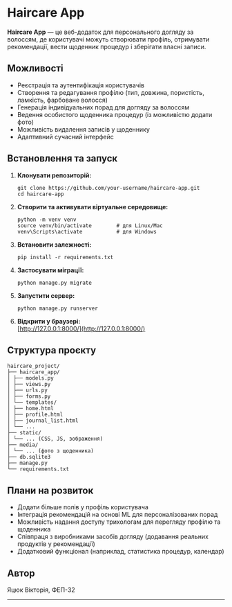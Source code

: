 # Haircare App

**Haircare App** — це веб-додаток для персонального догляду за волоссям, де користувачі можуть створювати профіль, отримувати рекомендації, вести щоденник процедур і зберігати власні записи.

## Можливості

- Реєстрація та аутентифікація користувачів
- Створення та редагування профілю (тип, довжина, пористість, ламкість, фарбоване волосся)
- Генерація індивідуальних порад для догляду за волоссям
- Ведення особистого щоденника процедур (із можливістю додати фото)
- Можливість видалення записів у щоденнику
- Адаптивний сучасний інтерфейс

## Встановлення та запуск

1. **Клонувати репозиторій:**
    ```
    git clone https://github.com/your-username/haircare-app.git
    cd haircare-app
    ```

2. **Створити та активувати віртуальне середовище:**
    ```
    python -m venv venv
    source venv/bin/activate        # для Linux/Mac
    venv\Scripts\activate           # для Windows
    ```

3. **Встановити залежності:**
    ```
    pip install -r requirements.txt
    ```

4. **Застосувати міграції:**
    ```
    python manage.py migrate
    ```

5. **Запустити сервер:**
    ```
    python manage.py runserver
    ```

6. **Відкрити у браузері:**  
   [http://127.0.0.1:8000/](http://127.0.0.1:8000/)

## Структура проєкту

 ```
haircare_project/
├── haircare_app/
│ ├── models.py
│ ├── views.py
│ ├── urls.py
│ ├── forms.py
│ └── templates/
│ ├── home.html
│ ├── profile.html
│ ├── journal_list.html
│ └── ...
├── static/
│ └── ... (CSS, JS, зображення)
├── media/
│ └── ... (фото з щоденника)
├── db.sqlite3
├── manage.py
└── requirements.txt
```

## Плани на розвиток

- Додати більше полів у профіль користувача
- Інтеграція рекомендацій на основі ML для персоналізованих порад
- Можливість надання доступу трихологам для перегляду профілю та щоденника
- Співпраця з виробниками засобів догляду (додавання реальних продуктів у рекомендації)
- Додатковий функціонал (наприклад, статистика процедур, календар)

## Автор

Яцюк Вікторія, ФЕП-32

---

